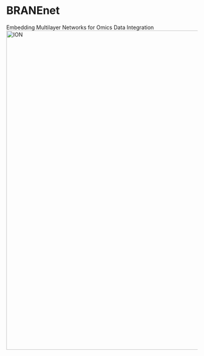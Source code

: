 # BRANEnet
Embedding Multilayer Networks for Omics Data Integration
<img width="842" alt="ION" src="https://user-images.githubusercontent.com/47250394/164945504-d8f743f6-00dc-4964-8b37-b37d9fa694bf.png">
